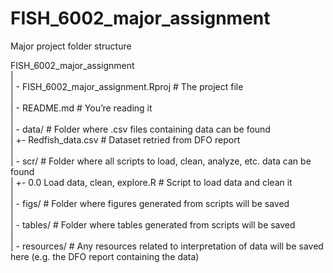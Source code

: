 # FISH_6002_major_assignment  
Major project folder structure  
  
FISH_6002_major_assignment  
|  
| - FISH_6002_major_assignment.Rproj  # The project file  
|  
| - README.md  # You’re reading it  
|  
| - data/  # Folder where .csv files containing data can be found  
|      +- Redfish_data.csv  # Dataset retried from DFO report  
|  
| - scr/  # Folder where all scripts to load, clean, analyze, etc. data can be found  
|      +- 0.0 Load data, clean, explore.R  # Script to load data and clean it  
|  
| - figs/  # Folder where figures generated from scripts will be saved  
|  
| - tables/  # Folder where tables generated from scripts will be saved  
|  
| - resources/  # Any resources related to interpretation of data will be saved here (e.g. the DFO report containing the data)  
